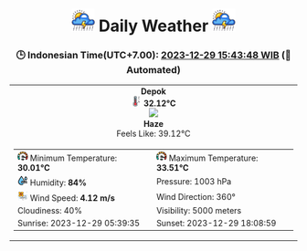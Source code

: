 # <h1 align=center><img height=40 src=images/cloud.png> Daily Weather <img height=40 src=images/cloud.png></h1>
<h3 align=center>🕒 Indonesian Time(UTC+7.00): <u>2023-12-29 15:43:48 WIB</u> (🤖Automated)</h3>

<table align=center>
<tr>
<td align=center><b>Depok</b><br><img src=images/thermometer.png height=18> <b>32.12°C</b><br><img src='https://openweathermap.org/img/w/50d.png' height='40'><br><b>Haze</b><br>Feels Like: 39.12°C</td>
</tr>
<td>
<table>
<tr>
<td><img src=images/fast.png height=18> Minimum Temperature: <b>30.01°C</b></td>
<td><img src=images/fast.png height=18> Maximum Temperature: <b>33.51°C</b></td>
</tr>
<tr>
<td><img src=images/humidity.png height=18> Humidity: <b>84%</b></td>
<td>Pressure: 1003 hPa</td>
</tr>
<tr>
<td><img src=images/air-flow.png height=18> Wind Speed: <b>4.12 m/s</b></td>
<td>Wind Direction: 360°</td>
</tr>
<tr>
<td>Cloudiness: 40%</td>
<td>Visibility: 5000 meters</td>
</tr>
<tr>
<td>Sunrise: 2023-12-29 05:39:35</td>
<td>Sunset: 2023-12-29 18:08:59</td>
</tr>
</table>
</table>

